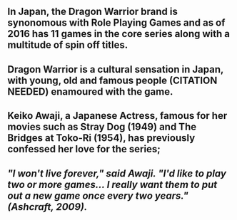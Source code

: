 ## In Japan, the Dragon Warrior brand is synonomous with Role Playing Games and as of 2016 has 11 games in the core series along with a multitude of spin off titles.

## Dragon Warrior is a cultural sensation in Japan, with young, old and famous people (CITATION NEEDED) enamoured with the game.

## Keiko Awaji, a Japanese Actress, famous for her movies such as Stray Dog (1949) and The Bridges at Toko-Ri (1954), has previously confessed her love for the series;

## _"I won't live forever," said Awaji. "I'd like to play two or more games... I really want them to put out a new game once every two years." (Ashcraft, 2009)._